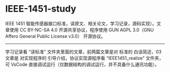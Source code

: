 # IEEE-1451-study
IEEE 1451 智能传感器接口标准，读原文、相关论文，学习记录，源码实现）。文章使用 CC BY-NC-SA 4.0 开源共享协议，程序使用 GUN AGPL 3.0（GNU Affero General Public License v3.0） 开源协议。

------

学习记录看 “读标准” 文件夹里面的文章，前两篇文章是对 标准的 白话简述，03 文章是 对实现程序的 引导介绍，协议实现源程序看 “IEEE1451_realize” 文件夹，可 VsCode 直接调试运行（仅数据结构的调试运行，并不具备什么通讯功能）。

